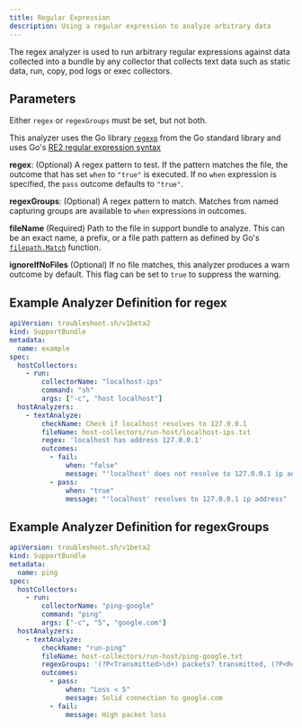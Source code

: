 ```yaml
---
title: Regular Expression
description: Using a regular expression to analyze arbitrary data
---
```


The regex analyzer is used to run arbitrary regular expressions against data collected into a bundle by any collector that collects text data such as static data, run, copy, pod logs or exec collectors.

## Parameters

Either `regex` or `regexGroups` must be set, but not both.

This analyzer uses the Go library [`regexp`](https://pkg.go.dev/regexp) from the Go standard library and uses Go's [RE2 regular expression syntax](https://github.com/google/re2/wiki/Syntax)

**regex**: (Optional) A regex pattern to test.
If the pattern matches the file, the outcome that has set `when` to `"true"` is executed.
If no `when` expression is specified, the `pass` outcome defaults to `"true"`.

**regexGroups**: (Optional)  A regex pattern to match.
Matches from named capturing groups are available to `when` expressions in outcomes.

**fileName** (Required) Path to the file in support bundle to analyze.
This can be an exact name, a prefix, or a file path pattern as defined by Go's [`filepath.Match`](https://pkg.go.dev/path/filepath#Match) function.

**ignoreIfNoFiles** (Optional)  If no file matches, this analyzer produces a warn outcome by default. This flag can be set to `true` to suppress the warning.

## Example Analyzer Definition for regex

```yaml
apiVersion: troubleshoot.sh/v1beta2
kind: SupportBundle
metadata:
  name: example
spec:
  hostCollectors:
    - run:
        collectorName: "localhost-ips"
        command: "sh"
        args: ["-c", "host localhost"]
  hostAnalyzers:
    - textAnalyze:
        checkName: Check if localhost resolves to 127.0.0.1
        fileName: host-collectors/run-host/localhost-ips.txt
        regex: 'localhost has address 127.0.0.1'
        outcomes:
          - fail:
              when: "false"
              message: "'localhost' does not resolve to 127.0.0.1 ip address"
          - pass:
              when: "true"
              message: "'localhost' resolves to 127.0.0.1 ip address"
```

## Example Analyzer Definition for regexGroups

```yaml
apiVersion: troubleshoot.sh/v1beta2
kind: SupportBundle
metadata:
  name: ping
spec:
  hostCollectors:
    - run:
        collectorName: "ping-google"
        command: "ping"
        args: ["-c", "5", "google.com"]
  hostAnalyzers:
    - textAnalyze:
        checkName: "run-ping"
        fileName: host-collectors/run-host/ping-google.txt
        regexGroups: '(?P<Transmitted>\d+) packets? transmitted, (?P<Received>\d+) packets? received, (?P<Loss>\d+)(\.\d+)?% packet loss'
        outcomes:
          - pass:
              when: "Loss < 5"
              message: Solid connection to google.com
          - fail:
              message: High packet loss
```
